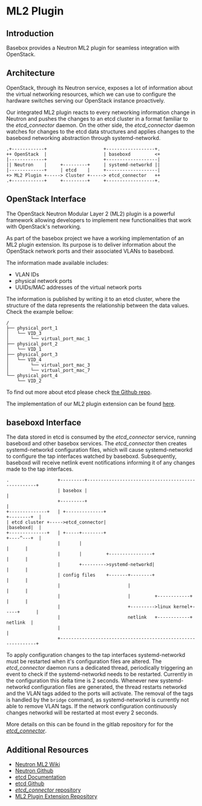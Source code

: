 # ML2 Plugin
## Introduction
Basebox provides a Neutron ML2 plugin for seamless integration with OpenStack.

## Architecture
OpenStack, through its Neutron service, exposes a lot of information about the virtual networking resources, which we can use to configure the hardware switches serving our OpenStack instance proactively.

Our integrated ML2 plugin reacts to every networking information change in Neutron and pushes the changes to an etcd cluster in a format familiar to the *etcd_connector* daemon.
On the other side, the *etcd_connector* daemon watches for changes to the etcd data structures and applies changes to the baseboxd networking abstraction through systemd-networkd.

```text
.+------------+                     +------------------+.
++ OpenStack  |                     | baseboxd         <+
|-------------+                     +-------------------|
|| Neutron    |     +---------+     | systemd-networkd ||
|-------------+     | etcd    |     +-------------------|
+> ML2 Plugin +-----> Cluster +-----> etcd_connector   ++
.+------------+     +---------+     +------------------+.
```

## OpenStack Interface
The OpenStack Neutron Modular Layer 2 (ML2) plugin is a powerful framework allowing developers to implement new functionalities that work with OpenStack's networking.

As part of the basebox project we have a working implementation of an ML2 plugin extension. Its purpose is to deliver information about the OpenStack network ports and their associated VLANs to baseboxd.

The information made available includes:
* VLAN IDs
* physical network ports
* UUIDs/MAC addresses of the virtual network ports

The information is published by writing it to an etcd cluster, where the structure of the data represents the relationship between the data values. Check the example bellow:

```text
/
├── physical_port_1
│   └── VID_3
│        └── virtual_port_mac_1
├── physical_port_2
│   └── VID_1
├── physical_port_3
│   └── VID_4
│        └── virtual_port_mac_3
│        └── virtual_port_mac_7
└── physical_port_4
    └── VID_2
```
To find out more about etcd please check [the Github repo](https://github.com/coreos/etcd).

The implementation of our ML2 plugin extension can be found [here](https://gitlab.bisdn.de/basebox/car_ml2_mecha_driver).

## baseboxd Interface

The data stored in etcd is consumed by the *etcd_connector* service, running baseboxd and other basebox services. The *etcd_connector* then creates systemd-networkd configuration files, which will cause systemd-networkd to configure the tap interfaces watched by baseboxd. Subsequently, baseboxd will receive netlink event notifications informing it of any changes made to the tap interfaces.

```text
.                  +---------+---------------------------------------------------+
                   | basebox |                                                   |
                   +---------+                                                   |
+--------------+   | +--------------+                                +--------+  |
| etcd cluster +----->etcd_connector|                                |baseboxd|  |
+--------------+   | +-----+--------+                                +----^---+  |
                   |       |                                              |      |
                   |       |         +----------------+                   |      |
                   |       +--------->systemd-networkd|                   |      |
                   | config files    +-------+--------+                   |      |
                   |                         |                            |      |
                   |                         |         +------------+     |      |
                   |                         +--------->linux kernel+-----+      |
                   |                         netlink   +------------+   netlink  |
                   |                                                             |
                   +-------------------------------------------------------------+

```

To apply configuration changes to the tap interfaces systemd-networkd must be restarted when it's configuration files are altered. The *etcd_connector* daemon runs a dedicated thread, periodically triggering an event to check if the systemd-networkd needs to be restarted. Currently in the configuration this delta time is 2 seconds. Whenever new systemd-networkd configuration files are generated, the thread restarts networkd and the VLAN tags added to the ports will activate. The removal of the tags is handled by the `bridge` command, as systemd-networkd is currently not able to remove VLAN tags. If the network configuration continuously changes networkd will be restarted at most every 2 seconds.

More details on this can be found in the gitlab repository for for the [*etcd_connector*](https://gitlab.bisdn.de/basebox/vlantranslate).

## Additional Resources
* [Neutron ML2 Wiki](https://wiki.openstack.org/wiki/Neutron/ML2)
* [Neutron Github](https://github.com/openstack/neutron)
* [etcd Documentation](https://github.com/coreos/etcd/blob/master/Documentation/docs.md)
* [etcd Github](https://github.com/coreos/etcd)
* [*etcd_connector* repository](https://gitlab.bisdn.de/basebox/vlantranslate)
* [ML2 Plugin Extension Repository](https://gitlab.bisdn.de/basebox/car_ml2_mecha_driver)
